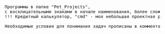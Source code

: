 <pre>
Программы в папке "Pet_Projects", 
с восклицательными знаками в начале наименования, более сложные и интересные.
!!! Кредитный калькулятор, "cmd" - моя небольшая проектная работа.

Необходимые условия для понимания задач прописаны в комментариях или в приложенных файлах "PNG". 
</pre>
